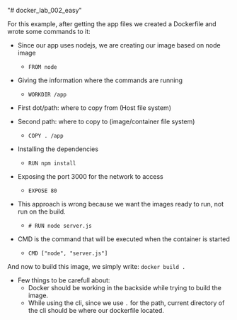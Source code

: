 "# docker_lab_002_easy" 

For this example, after getting the app files we created a Dockerfile and wrote some commands to it:

- Since our app uses nodejs, we are creating our image based on node image
    - `FROM node`

- Giving the information where the commands are running
    - `WORKDIR /app`

- First dot/path: where to copy from (Host file system)
- Second path: where to copy to (image/container file system)
    - `COPY . /app`

- Installing the dependencies 
    - `RUN npm install`

- Exposing the port 3000 for the network to access
    - `EXPOSE 80`

- This approach is wrong because we want the images ready to run, not run on the build.
    - `# RUN node server.js`

- CMD is the command that will be executed when the container is started
    - `CMD ["node", "server.js"]`


And now to build this image, we simply write:
`docker build .`
- Few things to be carefull about:
    - Docker should be working in the backside while trying to build the image.
    - While using the cli, since we use `.` for the path, current directory of the cli should be where our dockerfile located.